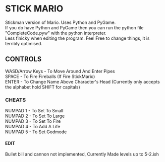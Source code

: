 # STICK MARIO
Stickman version of Mario. Uses Python and PyGame.<br />
If you do have Python and PyGame then you can run the python file "CompleteCode.pyw" with the python interpreter.<br />
Less finicky when editing the program. Feel Free to change things, it is terribly optimised.<br />

## CONTROLS
WASD/Arrow Keys - To Move Around And Enter Pipes <br />
SPACE           - To Fire Fireballs (If Fire StickMario) <br />
ENTER           - To Change Name Above Character's Head (Currently only accepts the alphabet hold SHIFT for capitals)
### CHEATS
NUMPAD 1        - To Set To Small <br />
NUMPAD 2        - To Set To Large <br />
NUMPAD 3        - To Set To Fire <br />
NUMPAD 4        - To Add A Life <br />
NUMPAD 5        - To Set Godmode

#### EDIT
Bullet bill and cannon not implemented, Currently Made levels up to 5-2.ish
